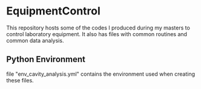 # EquipmentControl
This repository hosts some of the codes I produced during my masters to control laboratory equipment. It also has files with common routines and common data analysis.

## Python Environment
file "env_cavity_analysis.yml" contains the environment used when creating these files.
